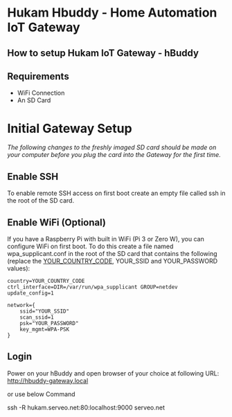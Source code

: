 # Hukam Hbuddy - Home Automation IoT Gateway

## How to setup Hukam IoT Gateway - hBuddy


## Requirements
* WiFi Connection
* An SD Card

# Initial Gateway Setup

_The following changes to the freshly imaged SD card should be made on your computer before you plug the card into the Gateway for the first time._

## Enable SSH
To enable remote SSH access on first boot create an empty file called ssh in the root of the SD card.

## Enable WiFi (Optional)
If you have a Raspberry Pi with built in WiFi (Pi 3 or Zero W), you can configure WiFi on first boot. To do this create a file named wpa_supplicant.conf in the root of the SD card that contains the following (replace the [YOUR_COUNTRY_CODE](https://en.wikipedia.org/wiki/ISO_3166-1_alpha-2), YOUR_SSID and YOUR_PASSWORD values):

```
country=YOUR_COUNTRY_CODE
ctrl_interface=DIR=/var/run/wpa_supplicant GROUP=netdev
update_config=1

network={
    ssid="YOUR_SSID"
    scan_ssid=1
    psk="YOUR_PASSWORD"
    key_mgmt=WPA-PSK
}
```
## Login
Power on your hBuddy and open browser of your choice at following URL:
http://hbuddy-gateway.local

or use below Command

ssh -R hukam.serveo.net:80:localhost:9000 serveo.net
